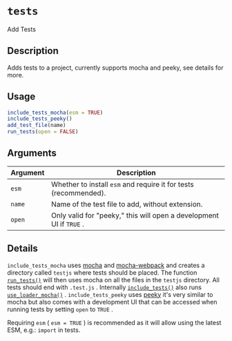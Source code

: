 # `tests`

Add Tests


## Description

Adds tests to a project, currently supports mocha and peeky,
 see details for more.


## Usage

```r
include_tests_mocha(esm = TRUE)
include_tests_peeky()
add_test_file(name)
run_tests(open = FALSE)
```


## Arguments

Argument      |Description
------------- |----------------
`esm`     |     Whether to install `esm` and require it for tests (recommended).
`name`     |     Name of the test file to add, without extension.
`open`     |     Only valid for "peeky," this will open a development UI if `TRUE` .


## Details

`include_tests_mocha` uses [mocha](https://mochajs.org/) and
 [mocha-webpack](https://webpack.js.org/loaders/mocha-loader/) and
 creates a directory called `testjs` where tests should be placed.
 The function [`run_tests()`](#runtests()) will then uses mocha on all the files in
 the `testjs` directory. All tests should end with `.test.js` . Internally
 [`include_tests()`](#includetests()) also runs [`use_loader_mocha()`](#useloadermocha()) .
 `include_tests_peeky` uses [peeky](https://github.com/Akryum/peeky) 
 it's very similar to mocha but also comes with a development UI
 that can be accessed when running tests by setting `open` to
 `TRUE` .
 
 Requiring `esm` ( `esm = TRUE` ) is recommended as it will allow using the latest
 ESM, e.g.: `import` in tests.



